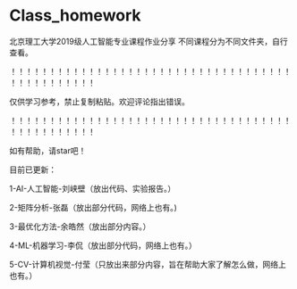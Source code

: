 # Class_homework
北京理工大学2019级人工智能专业课程作业分享
不同课程分为不同文件夹，自行查看。

！！！！！！！！！！！！！！！！！！！！！！！！！！！！！！！！！！！！！！！！！！！！！！！

仅供学习参考，禁止复制粘贴。欢迎评论指出错误。

！！！！！！！！！！！！！！！！！！！！！！！！！！！！！！！！！！！！！！！！！！！！！！！

如有帮助，请star吧！

目前已更新：

1-AI-人工智能-刘峡壁（放出代码、实验报告。）

2-矩阵分析-张磊（放出部分代码，网络上也有。)

3-最优化方法-余皓然（放出部分内容。）

4-ML-机器学习-李侃（放出部分代码，网络上也有。）

5-CV-计算机视觉-付莹（只放出来部分内容，旨在帮助大家了解怎么做，网络上也有。）
